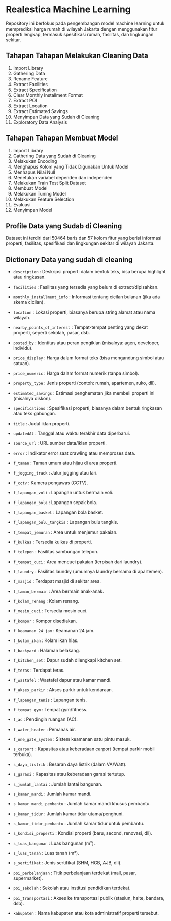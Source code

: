 # Realestica Machine Learning

Repository ini berfokus pada pengembangan model machine learning untuk memprediksi harga rumah di wilayah Jakarta dengan menggunakan fitur properti lengkap, termasuk spesifikasi rumah, fasilitas, dan lingkungan sekitar.

## Tahapan Tahapan Melakukan Cleaning Data
1. Import Library
2. Gathering Data
3. Rename Feature
4. Extract Facilities
5. Extract Specification
6. Clear Monthly Installment Format
7. Extract POI
8. Extract Location
9. Extract Estimated Savings
10. Menyimpan Data yang Sudah di Cleaning
11. Exploratory Data Analysis

## Tahapan Tahapan Membuat Model
1. Import Library
2. Gathering Data yang Sudah di Cleaning
3. Melakukan Encoding
4. Menghapus Kolom yang Tidak Digunakan Untuk Model
5. Menhapus Nilai Null
6. Menetukan variabel dependen dan independen
7. Melakukan Train Test Split Dataset
8. Membuat Model
9. Melakukan Tuning Model
10. Melakukan Feature Selection
11. Evaluasi
12. Menyimpan Model

## Profile Data yang Sudab di Cleaning
Dataset ini terdiri dari 50464 baris dan 57 kolom fitur yang berisi informasi properti, fasilitas, spesifikasi dan lingkungan sekitar di wilayah Jakarta. 

## Dictionary Data yang sudah di cleaning
- `description` : Deskripsi properti dalam bentuk teks, bisa berupa highlight atau ringkasan.
- `facilities` : Fasilitas yang tersedia yang belum di extract/dipisahkan.
- `monthly_installment_info` : Informasi tentang cicilan bulanan (jika ada skema cicilan).
- `location` : Lokasi properti, biasanya berupa string alamat atau nama wilayah.
- `nearby_points_of_interest` : Tempat-tempat penting yang dekat properti, seperti sekolah, pasar, dsb.
- `posted_by` : Identitas atau peran pengiklan (misalnya: agen, developer, individu).
- `price_display` : Harga dalam format teks (bisa mengandung simbol atau satuan).
- `price_numeric` : Harga dalam format numerik (tanpa simbol).
- `property_type` : Jenis properti (contoh: rumah, apartemen, ruko, dll).
- `estimated_savings` : Estimasi penghematan jika membeli properti ini (misalnya diskon).
- `specifications` : Spesifikasi properti, biasanya dalam bentuk ringkasan atau teks gabungan.
- `title` : Judul iklan properti.
- `updatedAt` : Tanggal atau waktu terakhir data diperbarui.
- `source_url` : URL sumber data/iklan properti.
- `error` : Indikator error saat crawling atau memproses data.

- `f_taman` : Taman umum atau hijau di area properti.
- `f_jogging_track` : Jalur jogging atau lari.
- `f_cctv` : Kamera pengawas (CCTV).
- `f_lapangan_voli` : Lapangan untuk bermain voli.
- `f_lapangan_bola` : Lapangan sepak bola.
- `f_lapangan_basket` : Lapangan bola basket.
- `f_lapangan_bulu_tangkis` : Lapangan bulu tangkis.
- `f_tempat_jemuran` : Area untuk menjemur pakaian.
- `f_kulkas` : Tersedia kulkas di properti.
- `f_telepon` : Fasilitas sambungan telepon.
- `f_tempat_cuci` : Area mencuci pakaian (terpisah dari laundry).
- `f_laundry` : Fasilitas laundry (umumnya laundry bersama di apartemen).
- `f_masjid` : Terdapat masjid di sekitar area.
- `f_taman_bermain` : Area bermain anak-anak.
- `f_kolam_renang` : Kolam renang.
- `f_mesin_cuci` : Tersedia mesin cuci.
- `f_kompor` : Kompor disediakan.
- `f_keamanan_24_jam` : Keamanan 24 jam.
- `f_kolam_ikan` : Kolam ikan hias.
- `f_backyard` : Halaman belakang.
- `f_kitchen_set` : Dapur sudah dilengkapi kitchen set.
- `f_teras` : Terdapat teras.
- `f_wastafel` : Wastafel dapur atau kamar mandi.
- `f_akses_parkir` : Akses parkir untuk kendaraan.
- `f_lapangan_tenis` : Lapangan tenis.
- `f_tempat_gym` : Tempat gym/fitness.
- `f_ac` : Pendingin ruangan (AC).
- `f_water_heater` : Pemanas air.
- `f_one_gate_system` : Sistem keamanan satu pintu masuk.

- `s_carport` : Kapasitas atau keberadaan carport (tempat parkir mobil terbuka).
- `s_daya_listrik` : Besaran daya listrik (dalam VA/Watt).
- `s_garasi` : Kapasitas atau keberadaan garasi tertutup.
- `s_jumlah_lantai` : Jumlah lantai bangunan.
- `s_kamar_mandi` : Jumlah kamar mandi.
- `s_kamar_mandi_pembantu` : Jumlah kamar mandi khusus pembantu.
- `s_kamar_tidur` : Jumlah kamar tidur utama/penghuni.
- `s_kamar_tidur_pembantu` : Jumlah kamar tidur untuk pembantu.
- `s_kondisi_properti` : Kondisi properti (baru, second, renovasi, dll).
- `s_luas_bangunan` : Luas bangunan (m²).
- `s_luas_tanah` : Luas tanah (m²).
- `s_sertifikat` : Jenis sertifikat (SHM, HGB, AJB, dll).

- `poi_perbelanjaan` : Titik perbelanjaan terdekat (mall, pasar, supermarket).
- `poi_sekolah` : Sekolah atau institusi pendidikan terdekat.
- `poi_transportasi` : Akses ke transportasi publik (stasiun, halte, bandara, dsb).
- `kabupaten` : Nama kabupaten atau kota administratif properti tersebut.
